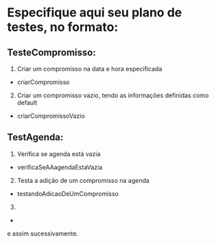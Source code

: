 # Especifique aqui seu plano de testes, no formato:

## TesteCompromisso:
1. Criar um compromisso na data e hora especificada
  - criarCompromisso
2. Criar um compromisso vazio, tendo as informações definidas como default
  - criarCompromissoVazio

## TestAgenda:
1. Verifica se agenda está vazia
  - verificaSeAAagendaEstaVazia
2. Testa a adição de um compromisso na agenda
  - testandoAdicaoDeUmCompromisso
3. 
 -

e assim sucessivamente.
